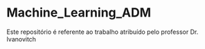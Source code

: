 # Machine_Learning_ADM
Este repositório é referente ao trabalho atribuído pelo professor Dr. Ivanovitch
